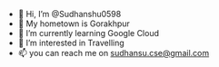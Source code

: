 - 👋 Hi, I’m @Sudhanshu0598
- 👀 My hometown is Gorakhpur
- 🌱 I’m currently learning Google Cloud 
- 💞️ I’m interested in Travelling
- 📫 you can reach me on sudhansu.cse@gmail.com

<!---
Sudhanshu0598/Sudhanshu0598 is a ✨ special ✨ repository because its `README.md` (this file) appears on your GitHub profile.
You can click the Preview link to take a look at your changes.
--->
